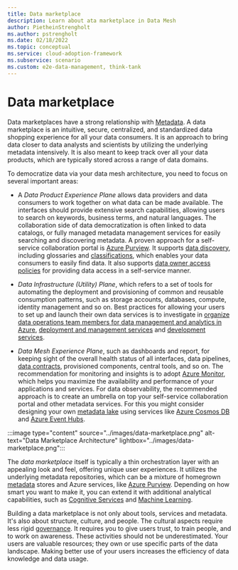 ```yaml
---
title: Data marketplace
description: Learn about ata marketplace in Data Mesh
author: PietheinStrengholt
ms.author: pstrengholt
ms.date: 02/18/2022
ms.topic: conceptual
ms.service: cloud-adoption-framework
ms.subservice: scenario
ms.custom: e2e-data-management, think-tank
---
```

# Data marketplace

Data marketplaces have a strong relationship with [Metadata](../govern-metadata-standards.md). A data marketplace is an intuitive, secure, centralized, and standardized data shopping experience for all your data consumers. It is an approach to bring data closer to data analysts and scientists by utilizing the underlying metadata intensively. It is also meant to keep track over all your data products, which are typically stored across a range of data domains.

To democratize data via your data mesh architecture, you need to focus on several important areas:

- A *Data Product Experience Plane* allows data providers and data consumers to work together on what data can be made available. The interfaces should provide extensive search capabilities, allowing users to search on keywords, business terms, and natural languages. The collaboration side of data democratization is often linked to data catalogs, or fully managed metadata management services for easily searching and discovering metadata. A proven approach for a self-service collaboration portal is [Azure Purview](/azure/purview). It supports [data discovery](/azure/purview/how-to-browse-catalog), including glossaries and [classifications](/azure/purview/classification-insights), which enables your data consumers to easily find data. It also supports [data owner access policies](/azure/purview/how-to-data-owner-policy-authoring-generic) for providing data access in a self-service manner.

- *Data Infrastructure (Utility) Plane*, which refers to a set of tools for automating the deployment and provisioning of common and reusable consumption patterns, such as storage accounts, databases, compute, identity management and so on. Best practices for allowing your users to set up and launch their own data services is to investigate in [organize data operations team members for data management and analytics in Azure](../organize.md), [deployment and management services](/azure/azure-resource-manager/management/overview) and [development services](/azure/devops).

- *Data Mesh Experience Plane*, such as dashboards and report, for keeping sight of the overall health status of all interfaces, data pipelines, [data contracts](./data-sharing-overview.md), provisioned components, central tools, and so on. The recommendation for monitoring and insights is to adopt [Azure Monitor](/azure/azure-monitor/), which helps you maximize the availability and performance of your applications and services. For data observability, the recommended approach is to create an umbrella on top your self-service collaboration portal and other metadata services. For this you might consider designing your own [metadata lake](../govern-metadata-standards.md) using services like [Azure Cosmos DB](/azure/cosmos-db/) and [Azure Event Hubs](/azure/event-hubs/).

:::image type="content" source="../images/data-marketplace.png" alt-text="Data Marketplace Architecture" lightbox="../images/data-marketplace.png":::

The *data marketplace* itself is typically a thin orchestration layer with an appealing look and feel, offering unique user experiences. It utilizes the underlying metadata repositories, which can be a mixture of homegrown [metadata](../govern-metadata-standards.md) stores and Azure services, like [Azure Purview](/azure/purview/). Depending on how smart you want to make it, you can extend it with additional analytical capabilities, such as [Cognitive Services](/azure/cognitive-services) and [Machine Learning](/azure/machine-learning).

Building a data marketplace is not only about tools, services and metadata. It's also about structure, culture, and people. The cultural aspects require less rigid [governance](./data-mesh-governance.md). It requires you to give users trust, to train people, and to work on awareness. These activities should not be underestimated. Your users are valuable resources; they own or use specific parts of the data landscape. Making better use of your users increases the efficiency of data knowledge and data usage.

